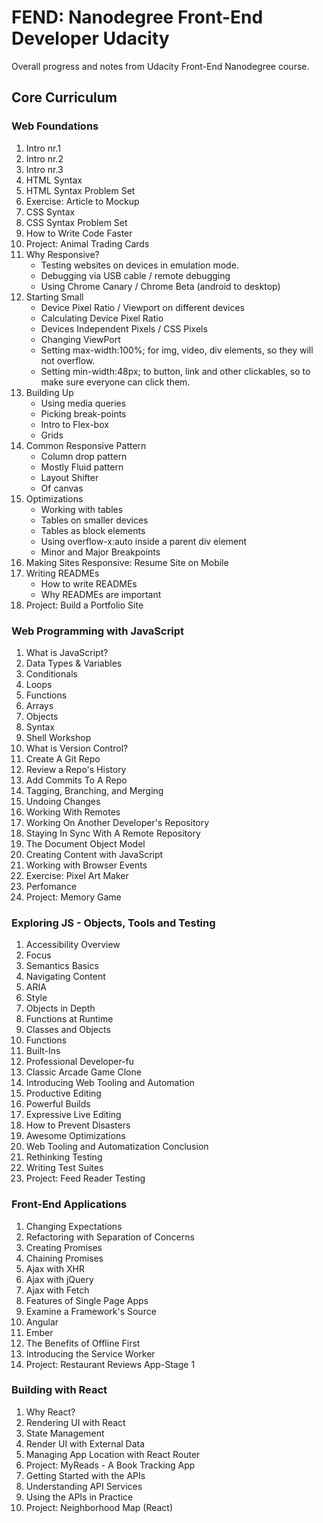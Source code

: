 # FEND: Nanodegree Front-End Developer Udacity
Overall progress and notes from Udacity Front-End Nanodegree course.

## Core Curriculum


### Web Foundations
1. Intro nr.1 
2. Intro nr.2
3. Intro nr.3
4. HTML Syntax
5. HTML Syntax Problem Set
6. Exercise: Article to Mockup
7. CSS Syntax
8. CSS Syntax Problem Set
9. How to Write Code Faster
10. Project: Animal Trading Cards
11. Why Responsive?
    - Testing websites on devices in emulation mode. 
    - Debugging via USB cable / remote debugging
    - Using Chrome Canary / Chrome Beta (android to desktop)
12. Starting Small
    - Device Pixel Ratio / Viewport on different devices
    - Calculating Device Pixel Ratio
    - Devices Independent Pixels / CSS Pixels
    - Changing ViewPort <meta name="viewport" content="width=device-width, initial-scale=1.0">
    - Setting max-width:100%; for img, video, div elements, so they will not overflow. 
    - Setting min-width:48px; to button, link and other clickables, so to make sure everyone can click them.
13. Building Up
    - Using media queries
    - Picking break-points
    - Intro to Flex-box
    - Grids
14. Common Responsive Pattern
    - Column drop pattern
    - Mostly Fluid pattern
    - Layout Shifter
    - Of canvas
15. Optimizations
    - Working with tables
    - Tables on smaller devices
    - Tables as block elements
    - Using overflow-x:auto inside a parent div element
    - Minor and Major Breakpoints
16. Making Sites Responsive: Resume Site on Mobile
17. Writing READMEs
    - How to write READMEs
    - Why READMEs are important
18. Project: Build a Portfolio Site


### Web Programming with JavaScript
1. What is JavaScript?
2. Data Types & Variables
3. Conditionals
4. Loops
5. Functions
6. Arrays
7. Objects
8. Syntax
9. Shell Workshop
10. What is Version Control?
11. Create A Git Repo
12. Review a Repo's History
13. Add Commits To A Repo
14. Tagging, Branching, and Merging
15. Undoing Changes
16. Working With Remotes
17. Working On Another Developer's Repository
18. Staying In Sync With A Remote Repository
19. The Document Object Model
20. Creating Content with JavaScript
21. Working with Browser Events
22. Exercise: Pixel Art Maker
23. Perfomance
24. Project: Memory Game


### Exploring JS - Objects, Tools and Testing
1. Accessibility Overview
2. Focus
3. Semantics Basics
4. Navigating Content
5. ARIA
6. Style
7. Objects in Depth
8. Functions at Runtime
9. Classes and Objects
10. Functions
11. Built-Ins
12. Professional Developer-fu
13. Classic Arcade Game Clone
14. Introducing Web Tooling and Automation
15. Productive Editing
16. Powerful Builds
17. Expressive Live Editing
18. How to Prevent Disasters
19. Awesome Optimizations
20. Web Tooling and Automatization Conclusion
21. Rethinking Testing
22. Writing Test Suites
23. Project: Feed Reader Testing


### Front-End Applications
1. Changing Expectations
2. Refactoring with Separation of Concerns
3. Creating Promises
4. Chaining Promises
5. Ajax with XHR
6. Ajax with jQuery
7. Ajax with Fetch
8. Features of Single Page Apps
9. Examine a Framework's Source
10. Angular
11. Ember
12. The Benefits of Offline First
13. Introducing the Service Worker
14. Project: Restaurant Reviews App-Stage 1


### Building with React
1. Why React? 
2. Rendering UI with React
3. State Management
4. Render UI with External Data
5. Managing App Location with React Router
6. Project: MyReads - A Book Tracking App
7. Getting Started with the APIs
8. Understanding API Services
9. Using the APIs in Practice
10. Project: Neighborhood Map (React)

